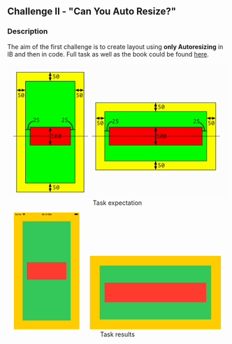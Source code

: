 ## Challenge II - "Can You Auto Resize?"
### Description

The aim of the first challenge is to create layout using **only Autoresizing** in IB and then in code. Full task as well as the book could be found [here](https://useyourloaf.com/autolayout/).

<p align="center">
  <img width="500" src="Media/Task.png">
  <br>
  <span>Task expectation</span>
</p>

<p align="center">
	<img width="150" style="padding-right: 20px;" src="Media/Result_1.png">
	<img width="300" src="Media/Result_2.png">
	<br>
  	<span>Task results</span>
</p>
